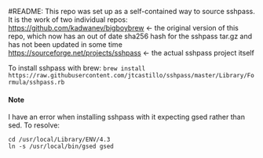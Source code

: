 #README:
This repo was set up as a self-contained way to source sshpass. It is the work of two individual repos:
https://github.com/kadwanev/bigboybrew <- the original version of this repo, which now has an out of date sha256 hash for the sshpass tar.gz and has not been updated in some time
https://sourceforge.net/projects/sshpass <- the actual sshpass project itself

To install sshpass with brew: `brew install https://raw.githubusercontent.com/jtcastillo/sshpass/master/Library/Formula/sshpass.rb`

#### Note
I have an error when installing sshpass with it expecting gsed rather than sed. To resolve:

    cd /usr/local/Library/ENV/4.3
    ln -s /usr/local/bin/gsed gsed
